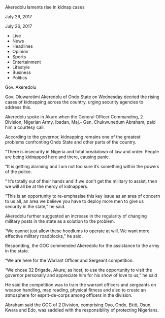 Akeredolu laments rise in kidnap cases

July 26, 2017

July 26, 2017

* Live
* News
* Headlines
* Opinion
* Sports
* Entertainment
* Lifestyle
* Business
* Politics

Gov. Akeredolu

Gov. Oluwarotimi Akeredolu of Ondo State on Wednesday decried the rising cases of kidnapping across the country, urging security agencies to address this.

Akeredolu spoke in Akure when the General Officer Commanding, 2 Division, Nigerian Army, Ibadan, Maj.- Gen. Chukwunedum Abraham, paid him a courtesy call.

According to the governor, kidnapping remains one of the greatest problems confronting Ondo State and other parts of the country.

“There is insecurity in Nigeria and total breakdown of law and order. People are being kidnapped here and there, causing panic.

“It is getting alarming and I am not too sure it’s something within the powers of the police.

“ It’s totally out of their hands and if we don’t get the military to assist, then we will all be at the mercy of kidnappers.

“This is an opportunity to re-emphasise this key issue as an area of concern to us all, an area we believe you have to deploy more men to give us security in the state,” he said.

Akeredolu further suggested an increase in the regularity of changing military posts in the state as a solution to the problem.

“We cannot just allow these hoodlums to operate at will. We want more effective military roadblocks,” he said.

Responding, the GOC commended Akeredolu for the assistance to the army in the state.

“We are here for the Warrant Officer and Sergeant competition.

“We chose 32 Brigade, Akure, as host, to use the opportunity to visit the governor personally and appreciate him for his show of love to us,” he said

He said the competition was to train the warrant officers and sergeants on weapon handling, map reading, physical fitness and also to create an atmosphere for esprit-de-corps among officers in the division.

Abraham said the GOC of 2 Division, comprising Oyo, Ondo, Ekiti, Osun, Kwara and Edo, was saddled with the responsibility of protecting Nigerians.
